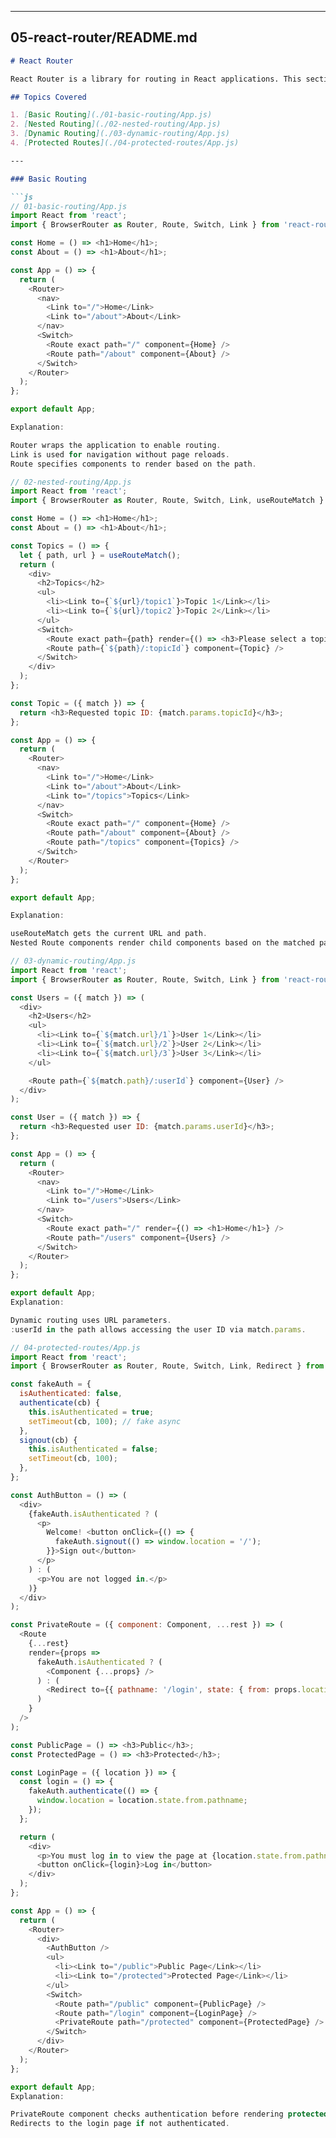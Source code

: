 
---

## 05-react-router/README.md

```markdown
# React Router

React Router is a library for routing in React applications. This section covers basic to advanced routing techniques.

## Topics Covered

1. [Basic Routing](./01-basic-routing/App.js)
2. [Nested Routing](./02-nested-routing/App.js)
3. [Dynamic Routing](./03-dynamic-routing/App.js)
4. [Protected Routes](./04-protected-routes/App.js)

---

### Basic Routing

```js
// 01-basic-routing/App.js
import React from 'react';
import { BrowserRouter as Router, Route, Switch, Link } from 'react-router-dom';

const Home = () => <h1>Home</h1>;
const About = () => <h1>About</h1>;

const App = () => {
  return (
    <Router>
      <nav>
        <Link to="/">Home</Link>
        <Link to="/about">About</Link>
      </nav>
      <Switch>
        <Route exact path="/" component={Home} />
        <Route path="/about" component={About} />
      </Switch>
    </Router>
  );
};

export default App;

Explanation:

Router wraps the application to enable routing.
Link is used for navigation without page reloads.
Route specifies components to render based on the path.

// 02-nested-routing/App.js
import React from 'react';
import { BrowserRouter as Router, Route, Switch, Link, useRouteMatch } from 'react-router-dom';

const Home = () => <h1>Home</h1>;
const About = () => <h1>About</h1>;

const Topics = () => {
  let { path, url } = useRouteMatch();
  return (
    <div>
      <h2>Topics</h2>
      <ul>
        <li><Link to={`${url}/topic1`}>Topic 1</Link></li>
        <li><Link to={`${url}/topic2`}>Topic 2</Link></li>
      </ul>
      <Switch>
        <Route exact path={path} render={() => <h3>Please select a topic.</h3>} />
        <Route path={`${path}/:topicId`} component={Topic} />
      </Switch>
    </div>
  );
};

const Topic = ({ match }) => {
  return <h3>Requested topic ID: {match.params.topicId}</h3>;
};

const App = () => {
  return (
    <Router>
      <nav>
        <Link to="/">Home</Link>
        <Link to="/about">About</Link>
        <Link to="/topics">Topics</Link>
      </nav>
      <Switch>
        <Route exact path="/" component={Home} />
        <Route path="/about" component={About} />
        <Route path="/topics" component={Topics} />
      </Switch>
    </Router>
  );
};

export default App;

Explanation:

useRouteMatch gets the current URL and path.
Nested Route components render child components based on the matched path.

// 03-dynamic-routing/App.js
import React from 'react';
import { BrowserRouter as Router, Route, Switch, Link } from 'react-router-dom';

const Users = ({ match }) => (
  <div>
    <h2>Users</h2>
    <ul>
      <li><Link to={`${match.url}/1`}>User 1</Link></li>
      <li><Link to={`${match.url}/2`}>User 2</Link></li>
      <li><Link to={`${match.url}/3`}>User 3</Link></li>
    </ul>

    <Route path={`${match.path}/:userId`} component={User} />
  </div>
);

const User = ({ match }) => {
  return <h3>Requested user ID: {match.params.userId}</h3>;
};

const App = () => {
  return (
    <Router>
      <nav>
        <Link to="/">Home</Link>
        <Link to="/users">Users</Link>
      </nav>
      <Switch>
        <Route exact path="/" render={() => <h1>Home</h1>} />
        <Route path="/users" component={Users} />
      </Switch>
    </Router>
  );
};

export default App;
Explanation:

Dynamic routing uses URL parameters.
:userId in the path allows accessing the user ID via match.params.

// 04-protected-routes/App.js
import React from 'react';
import { BrowserRouter as Router, Route, Switch, Link, Redirect } from 'react-router-dom';

const fakeAuth = {
  isAuthenticated: false,
  authenticate(cb) {
    this.isAuthenticated = true;
    setTimeout(cb, 100); // fake async
  },
  signout(cb) {
    this.isAuthenticated = false;
    setTimeout(cb, 100);
  },
};

const AuthButton = () => (
  <div>
    {fakeAuth.isAuthenticated ? (
      <p>
        Welcome! <button onClick={() => {
          fakeAuth.signout(() => window.location = '/');
        }}>Sign out</button>
      </p>
    ) : (
      <p>You are not logged in.</p>
    )}
  </div>
);

const PrivateRoute = ({ component: Component, ...rest }) => (
  <Route
    {...rest}
    render={props =>
      fakeAuth.isAuthenticated ? (
        <Component {...props} />
      ) : (
        <Redirect to={{ pathname: '/login', state: { from: props.location } }} />
      )
    }
  />
);

const PublicPage = () => <h3>Public</h3>;
const ProtectedPage = () => <h3>Protected</h3>;

const LoginPage = ({ location }) => {
  const login = () => {
    fakeAuth.authenticate(() => {
      window.location = location.state.from.pathname;
    });
  };

  return (
    <div>
      <p>You must log in to view the page at {location.state.from.pathname}</p>
      <button onClick={login}>Log in</button>
    </div>
  );
};

const App = () => {
  return (
    <Router>
      <div>
        <AuthButton />
        <ul>
          <li><Link to="/public">Public Page</Link></li>
          <li><Link to="/protected">Protected Page</Link></li>
        </ul>
        <Switch>
          <Route path="/public" component={PublicPage} />
          <Route path="/login" component={LoginPage} />
          <PrivateRoute path="/protected" component={ProtectedPage} />
        </Switch>
      </div>
    </Router>
  );
};

export default App;
Explanation:

PrivateRoute component checks authentication before rendering protected components.
Redirects to the login page if not authenticated.